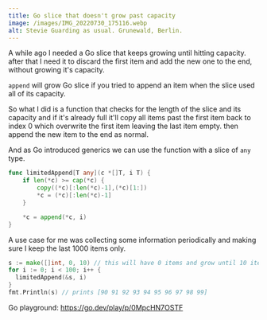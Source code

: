 ```yaml
---
title: Go slice that doesn't grow past capacity
image: /images/IMG_20220730_175116.webp
alt: Stevie Guarding as usual. Grunewald, Berlin.
---
```


A while ago I needed a Go slice that keeps growing until hitting capacity. after that I need it to discard the first item and add the new one to the end, without growing it's capacity.

`append` will grow Go slice if you tried to append an item when the slice used all of its capacity.

So what I did is a function that checks for the length of the slice and its capacity and if it's already full it'll copy all items past the first item back to index 0 which overwrite the first item leaving the last item empty. then append the new item to the end as normal.

And as Go introduced generics we can use the function with a slice of `any` type.

```go
func limitedAppend[T any](c *[]T, i T) {
	if len(*c) >= cap(*c) {
		copy((*c)[:len(*c)-1],(*c)[1:])
		*c = (*c)[:len(*c)-1]
	}

	*c = append(*c, i)
}
```

A use case for me was collecting some information periodically and making sure I keep the last 1000 items only.

```go
s := make([]int, 0, 10) // this will have 0 items and grow until 10 items
for i := 0; i < 100; i++ {
  limitedAppend(&s, i)
}
fmt.Println(s) // prints [90 91 92 93 94 95 96 97 98 99]
```

Go playground: https://go.dev/play/p/0MpcHN7OSTF
